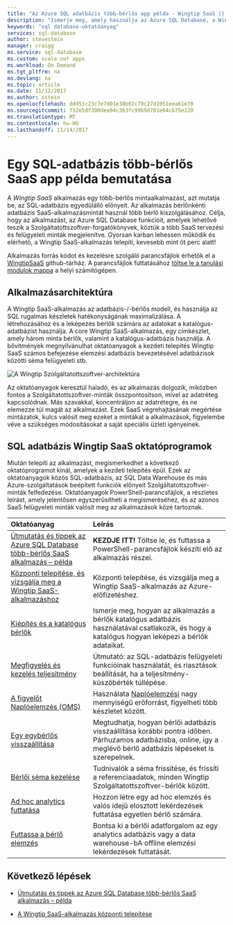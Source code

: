 ```yaml
---
title: "Az Azure SQL adatbázis több-bérlős app példa - Wingtip SaaS |} Microsoft Docs"
description: "Ismerje meg, amely használja az Azure SQL Database, a Wingtip SaaS példa több-bérlős mintaalkalmazás használatával"
keywords: "sql database-oktatóanyag"
services: sql-database
author: stevestein
manager: craigg
ms.service: sql-database
ms.custom: scale out apps
ms.workload: On Demand
ms.tgt_pltfrm: na
ms.devlang: na
ms.topic: article
ms.date: 11/12/2017
ms.author: sstein
ms.openlocfilehash: ddd51c23c7e7d01e38b02c79c27d1951eea61e70
ms.sourcegitcommit: 732e5df390dea94c363fc99b9d781e64cb75e220
ms.translationtype: MT
ms.contentlocale: hu-HU
ms.lasthandoff: 11/14/2017
---
```

# <a name="introduction-to-a-sql-database-multi-tenant-saas-app-example"></a>Egy SQL-adatbázis több-bérlős SaaS app példa bemutatása

A *Wingtip SaaS* alkalmazás egy több-bérlős mintaalkalmazást, azt mutatja be, az SQL-adatbázis egyedülálló előnyeit. Az alkalmazás bérlőnkénti adatbázis SaaS-alkalmazásmintát használ több bérlő kiszolgálásához. Célja, hogy az alkalmazást, az Azure SQL Database funkcióit, amelyek lehetővé teszik a Szolgáltatottszoftver-forgatókönyvek, köztük a több SaaS tervezési és felügyeleti minták megjelenítve. Gyorsan karban lehessen működik és elérhető, a Wingtip SaaS-alkalmazás telepíti, kevesebb mint öt perc alatt!

Alkalmazás forrás kódot és kezelésre szolgáló parancsfájlok érhetők el a [WingtipSaaS](https://github.com/Microsoft/WingtipSaaS) github-tárház. A parancsfájlok futtatásához [töltse le a tanulási modulok mappa](#download-and-unblock-the-wingtip-saas-scripts) a helyi számítógépen.

## <a name="application-architecture"></a>Alkalmazásarchitektúra

A Wingtip SaaS-alkalmazás az adatbázis-/-bérlős modell, és használja az SQL rugalmas készletek hatékonyságának maximalizálása. A létrehozásához és a leképezés bérlők számára az adatokat a katalógus-adatbázist használja. A core Wingtip SaaS-alkalmazás, egy címkészlet, amely három minta bérlők, valamint a katalógus-adatbázis használja. A bővítmények megnyilvánulhat oktatóanyagok a kezdeti telepítés Wingtip SaaS számos befejezése elemzési adatbázis bevezetésével adatbázisok közötti séma felügyeleti stb.


![A Wingtip Szolgáltatottszoftver-architektúra](media/saas-dbpertenant-wingtip-app-overview/app-architecture.png)


Az oktatóanyagok keresztül haladó, és az alkalmazás dolgozik, miközben fontos a Szolgáltatottszoftver-minták összpontosítson, mivel az adatréteg kapcsolódnak. Más szavakkal, koncentráljon az adatrétegre, és ne elemezze túl magát az alkalmazást. Ezek SaaS végrehajtásának megértése mintázatok, kulcs valósít meg ezeket a mintákat a alkalmazások, figyelembe véve a szükséges módosításokat a saját speciális üzleti igényeinek.

## <a name="sql-database-wingtip-saas-tutorials"></a>SQL adatbázis Wingtip SaaS oktatóprogramok

Miután telepíti az alkalmazást, megismerkedhet a következő oktatóprogramot kínál, amelyek a kezdeti telepítés épül. Ezek az oktatóanyagok közös SQL-adatbázis, az SQL Data Warehouse és más Azure-szolgáltatások beépített funkciók előnyeit Szolgáltatottszoftver-minták felfedezése. Oktatóanyagok PowerShell-parancsfájlok, a részletes leírást, amely jelentősen egyszerűsítheti a megismeréséhez, és az azonos SaaS felügyeleti minták valósít meg az alkalmazások közé tartoznak.


| Oktatóanyag | Leírás |
|:--|:--|
| [Útmutatás és tippek az Azure SQL Database több-bérlős SaaS alkalmazás – példa](saas-dbpertenant-wingtip-app-guidance-tips.md) | **KEZDJE ITT!** Töltse le, és futtassa a PowerShell-parancsfájlok készíti elő az alkalmazás részei. |
|[Központi telepítése, és vizsgálja meg a Wingtip SaaS-alkalmazáshoz](saas-dbpertenant-get-started-deploy.md)|  Központi telepítése, és vizsgálja meg a Wingtip SaaS-alkalmazás az Azure-előfizetéshez. |
|[Kiépítés és a katalógus bérlők](saas-dbpertenant-provision-and-catalog.md)| Ismerje meg, hogyan az alkalmazás a bérlők katalógus adatbázis használatával csatlakozik, és hogy a katalógus hogyan leképezi a bérlők adataikat. |
|[Megfigyelés és kezelés teljesítmény](saas-dbpertenant-performance-monitoring.md)| Útmutató: az SQL-adatbázis felügyeleti funkcióinak használatát, és riasztások beállítását, ha a teljesítmény-küszöbérték túllépése. |
|[A figyelőt Naplóelemzés (OMS)](saas-dbpertenant-log-analytics.md) | Használata [Naplóelemzési](../log-analytics/log-analytics-overview.md) nagy mennyiségű erőforrást, figyelheti több készletet között. |
|[Egy egybérlős visszaállítása](saas-dbpertenant-restore-single-tenant.md)| Megtudhatja, hogyan bérlői adatbázis visszaállítása korábbi pontra időben. Párhuzamos adatbázisba, online, így a meglévő bérlő adatbázis lépéseket is szerepelnek. |
|[Bérlői séma kezelése](saas-tenancy-schema-management.md)| Tudnivalók a séma frissítése, és frissíti a referenciaadatok, minden Wingtip Szolgáltatottszoftver-bérlők között. |
|[Ad hoc analytics futtatása](saas-tenancy-adhoc-analytics.md) | Hozzon létre egy ad hoc elemzés és valós idejű elosztott lekérdezések futtatása egyetlen bérlő számára.  |
|[Futtassa a bérlő elemzés](saas-tenancy-tenant-analytics.md) | Bontsa ki a bérlői adatforgalom az egy analytics adatbázis vagy a data warehouse-bA offline elemzési lekérdezések futtatását. |


## <a name="next-steps"></a>Következő lépések

- [Útmutatás és tippek az Azure SQL Database több-bérlős SaaS alkalmazás – példa](saas-dbpertenant-wingtip-app-guidance-tips.md)

- [A Wingtip SaaS-alkalmazás központi telepítése](saas-dbpertenant-get-started-deploy.md)
